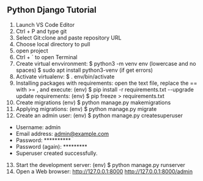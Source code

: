 ## Python Django Tutorial

1. Launch VS Code Editor
2. Ctrl + P and type git
3. Select Git:clone and paste repository URL
4. Choose local directory to pull
5. open project
6. Ctrl + ` to open Terminal
7. Create virtual envvironment: 
    $ python3 -m venv env (lowercase and no spaces)
    $ sudo apt install python3-venv (if get errors)    
8. Activate virtualenv:
    $ . env/bin/activate
9. Installing packages with requirements:
   open the text file, replace the == with >= , and execute:
   (env) $ pip install -r requirements.txt --upgrade 
   update requirements:
   (env) $ pip freeze > requirements.txt
10. Create migrations
   (env) $ python manage.py makemigrations
11. Applying migrations:
   (env) $ python manage.py migrate 
12. Create an admin user:
   (env) $ python manage.py createsuperuser    
   * Username: admin
   * Email address: admin@example.com
   * Password: **********
   * Password (again): *********
   * Superuser created successfully.
13. Start the development server:
   (env) $ python manage.py runserver
14. Open a Web browser:
    http://127.0.0.1:8000
    http://127.0.0.1:8000/admin
